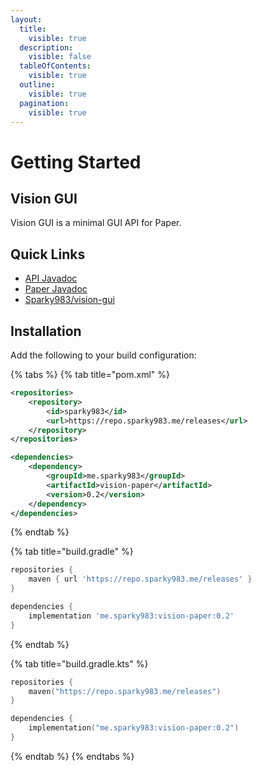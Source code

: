 ```yaml
---
layout:
  title:
    visible: true
  description:
    visible: false
  tableOfContents:
    visible: true
  outline:
    visible: true
  pagination:
    visible: true
---
```


# Getting Started

## Vision GUI

Vision GUI is a minimal GUI API for Paper.

## Quick Links

* [API Javadoc](https://javadoc.jitpack.io/me/sparky983/vision-gui/vision-api/2f95721ee1/javadoc)
* [Paper Javadoc](https://javadoc.jitpack.io/me/sparky983/vision-gui/vision-paper/2f95721ee1/javadoc)
* [Sparky983/vision-gui](https://github.com/sparky983/vision-gui)

## Installation

Add the following to your build configuration:

{% tabs %}
{% tab title="pom.xml" %}
```xml
<repositories>
    <repository>
        <id>sparky983</id>
        <url>https://repo.sparky983.me/releases</url>
    </repository>
</repositories>

<dependencies>
    <dependency>
        <groupId>me.sparky983</groupId>
        <artifactId>vision-paper</artifactId>
        <version>0.2</version>
    </dependency>
</dependencies>
```
{% endtab %}

{% tab title="build.gradle" %}
```groovy
repositories {
    maven { url 'https://repo.sparky983.me/releases' }
}

dependencies {
    implementation 'me.sparky983:vision-paper:0.2'
}
```
{% endtab %}

{% tab title="build.gradle.kts" %}
```kotlin
repositories {
    maven("https://repo.sparky983.me/releases")
}

dependencies {
    implementation("me.sparky983:vision-paper:0.2")
}
```
{% endtab %}
{% endtabs %}
